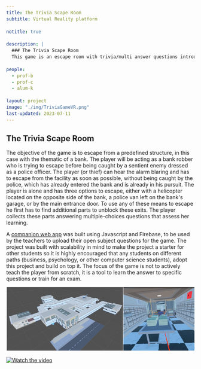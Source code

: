 ```yaml
---
title: The Trivia Scape Room
subtitle: Virtual Reality platform

notitle: true

description: |
  ### The Trivia Scape Room 
  This game is an escape room with trivia/multi answer questions introduced by the teacher in a web interface. The questions will condition the players to progress along the game.

people:
  - prof-b
  - prof-c
  - alum-k

layout: project
image: "./img/TriviaGameVR.png"
last-updated: 2023-07-11
---
```


## The Trivia Scape Room

The objective of the game is to escape from a predefined structure, in
this case with the thematic of a bank. The player will be acting as a bank
robber who is trying to escape before being caught by a sentient enemy dressed as a police
officer. The player (or thief) can hear the alarm blaring and has to escape from the
facility as soon as possible, without being caught by the police, which has already entered
the bank and is already in his pursuit. The player is alone and has three options to escape, either with a helicopter located on the opposite side of the bank, a police van left on the bank's garage, or by the main
entrance door. To use any of these means to escape he first has to find additional parts
to unblock these exits. The player collects these parts answering multiple-choices questions that assess her learning.

A [companion web app](https://vrtrivia-619c6.web.app/) was built using Javascript and Firebase, to be used by the teachers to upload their open subject questions for the game. The project was built with scalability in mind to make the project
a starter for other students so it is highly encouraged that any students on different paths
(business, psychology, or other computer science students), adopt this project and build
on top it. The focus of the game is not to actively teach the player from scratch,
it is a tool to learn the answer to specific questions or train for an exam.

![Snapshot of the game](./img/TriviaBuildingFirstScene.png)

[![Watch the video]()](https://www.youtube.com/watch?v=1gDgYomyV70&t=128s)

